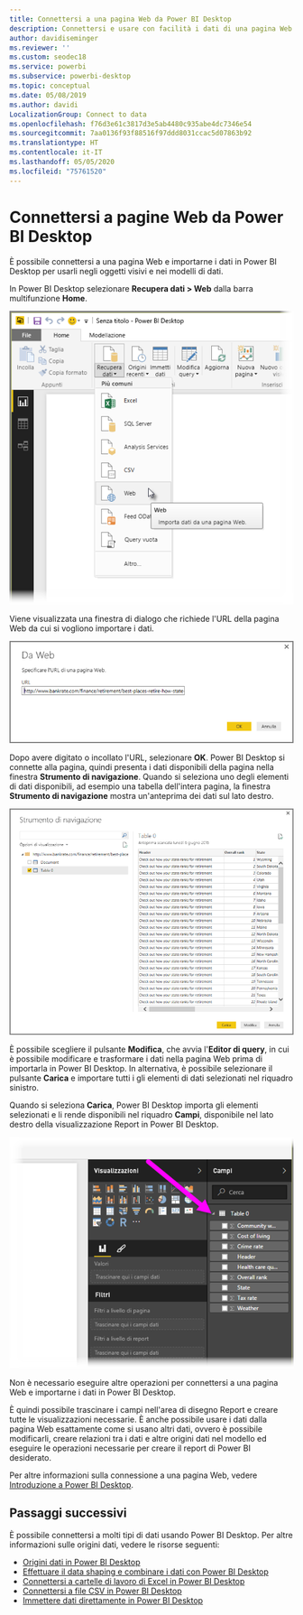 ```yaml
---
title: Connettersi a una pagina Web da Power BI Desktop
description: Connettersi e usare con facilità i dati di una pagina Web in Power BI Desktop
author: davidiseminger
ms.reviewer: ''
ms.custom: seodec18
ms.service: powerbi
ms.subservice: powerbi-desktop
ms.topic: conceptual
ms.date: 05/08/2019
ms.author: davidi
LocalizationGroup: Connect to data
ms.openlocfilehash: f76d3e61c3817d3e5ab4480c935abe4dc7346e54
ms.sourcegitcommit: 7aa0136f93f88516f97ddd8031ccac5d07863b92
ms.translationtype: HT
ms.contentlocale: it-IT
ms.lasthandoff: 05/05/2020
ms.locfileid: "75761520"
---
```

# <a name="connect-to-webpages-from-power-bi-desktop"></a>Connettersi a pagine Web da Power BI Desktop

È possibile connettersi a una pagina Web e importarne i dati in Power BI Desktop per usarli negli oggetti visivi e nei modelli di dati.

In Power BI Desktop selezionare **Recupera dati > Web** dalla barra multifunzione **Home**.

![](media/desktop-connect-to-web/connect-to-web_1.png)

Viene visualizzata una finestra di dialogo che richiede l'URL della pagina Web da cui si vogliono importare i dati.

![](media/desktop-connect-to-web/connect-to-web_2.png)

Dopo avere digitato o incollato l'URL, selezionare **OK**. Power BI Desktop si connette alla pagina, quindi presenta i dati disponibili della pagina nella finestra **Strumento di navigazione**. Quando si seleziona uno degli elementi di dati disponibili, ad esempio una tabella dell'intera pagina, la finestra **Strumento di navigazione** mostra un'anteprima dei dati sul lato destro.

![](media/desktop-connect-to-web/connect-to-web_3.png)

È possibile scegliere il pulsante **Modifica**, che avvia l'**Editor di query**, in cui è possibile modificare e trasformare i dati nella pagina Web prima di importarla in Power BI Desktop. In alternativa, è possibile selezionare il pulsante **Carica** e importare tutti i gli elementi di dati selezionati nel riquadro sinistro.

Quando si seleziona **Carica**, Power BI Desktop importa gli elementi selezionati e li rende disponibili nel riquadro **Campi**, disponibile nel lato destro della visualizzazione Report in Power BI Desktop.

![](media/desktop-connect-to-web/connect-to-web_4.png)

Non è necessario eseguire altre operazioni per connettersi a una pagina Web e importarne i dati in Power BI Desktop.

È quindi possibile trascinare i campi nell'area di disegno Report e creare tutte le visualizzazioni necessarie. È anche possibile usare i dati dalla pagina Web esattamente come si usano altri dati, ovvero è possibile modificarli, creare relazioni tra i dati e altre origini dati nel modello ed eseguire le operazioni necessarie per creare il report di Power BI desiderato.

Per altre informazioni sulla connessione a una pagina Web, vedere [Introduzione a Power BI Desktop](desktop-getting-started.md).

## <a name="next-steps"></a>Passaggi successivi
È possibile connettersi a molti tipi di dati usando Power BI Desktop. Per altre informazioni sulle origini dati, vedere le risorse seguenti:

* [Origini dati in Power BI Desktop](desktop-data-sources.md)
* [Effettuare il data shaping e combinare i dati con Power BI Desktop](desktop-shape-and-combine-data.md)
* [Connettersi a cartelle di lavoro di Excel in Power BI Desktop](desktop-connect-excel.md)   
* [Connettersi a file CSV in Power BI Desktop](desktop-connect-csv.md)   
* [Immettere dati direttamente in Power BI Desktop](desktop-enter-data-directly-into-desktop.md)   

